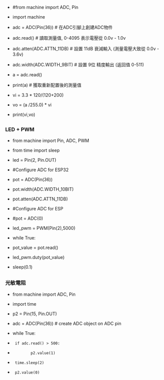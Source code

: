 * #from machine import ADC, Pin
* import machine

* adc = ADC(Pin(36))          # 在ADC引腳上創建ADC物件
* adc.read()                  # 讀取測量值, 0-4095 表示電壓從 0.0v - 1.0v

* adc.atten(ADC.ATTN_11DB)    # 設置 11dB 衰減輸入 (測量電壓大致從 0.0v - 3.6v)
* adc.width(ADC.WIDTH_9BIT)   # 設置 9位 精度輸出 (返回值 0-511)
* a = adc.read()
* print(a)           # 獲取重新配置後的測量值
* vi = 3.3 * 120/(120+200)
* vo = (a /255.0) * vi
* print(vi,vo)
##
### LED + PWM
* from machine import Pin, ADC, PWM
* from time import sleep

* led = Pin(2, Pin.OUT)

* #Configure ADC for ESP32
* pot = ADC(Pin(36))
* pot.width(ADC.WIDTH_10BIT)
* pot.atten(ADC.ATTN_11DB)

* #Configure ADC for ESP
* #pot = ADC(0)

* led_pwm = PWM(Pin(2),5000)

* while True:
*    pot_value = pot.read()
*    led_pwm.duty(pot_value)
*    sleep(0.1)
##
### 光敏電阻
* from machine import ADC, Pin
* import time

* p2 = Pin(15, Pin.OUT)
* adc = ADC(Pin(36))            # create ADC object on ADC pin
* while True:
*      if adc.read() > 500:
*             p2.value(1)
*      time.sleep(2)
*      p2.value(0)
